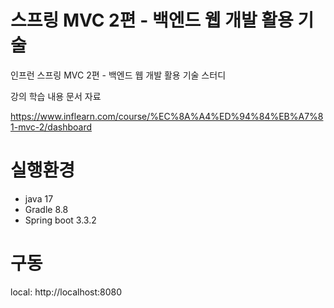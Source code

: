 # 스프링 MVC 2편 - 백엔드 웹 개발 활용 기술

인프런 스프링 MVC 2편 - 백엔드 웹 개발 활용 기술 스터디

강의 학습 내용 문서 자료

https://www.inflearn.com/course/%EC%8A%A4%ED%94%84%EB%A7%81-mvc-2/dashboard

# 실행환경
- java 17
- Gradle 8.8
- Spring boot 3.3.2

# 구동
local: http://localhost:8080

